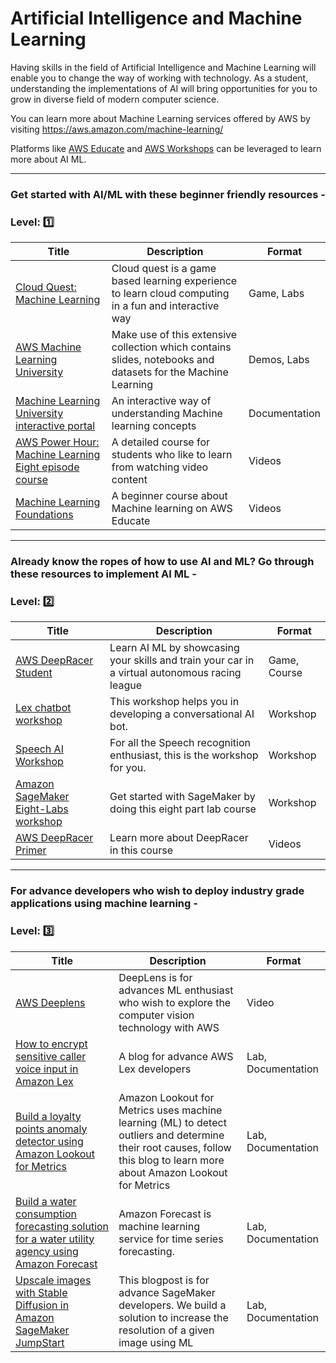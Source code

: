 # Artificial Intelligence and Machine Learning

Having skills in the field of Artificial Intelligence and Machine Learning will enable you to change the way of working with technology. As a student, understanding the implementations of AI will bring opportunities for you to grow in diverse field of modern computer science.

You can learn more about Machine Learning services offered by AWS by visiting https://aws.amazon.com/machine-learning/

Platforms like [AWS Educate](https://www.awseducate.com/) and [AWS Workshops](https://workshops.aws/) can be leveraged to learn more about AI ML. 

---

### Get started with AI/ML with these beginner friendly resources - 
### Level: :one:

| Title                                                                                                                                                                                                                                                                                                     | Description                                                                                                  | Format        |
|-----------------------------------------------------------------------------------------------------------------------------------------------------------------------------------------------------------------------------------------------------------------------------------------------------------|--------------------------------------------------------------------------------------------------------------|---------------|
| [Cloud Quest: Machine Learning](https://explore.skillbuilder.aws/learn/course/11458/play/42651/play-cloud-quest-cloud-practitioner)                                                                                                                                                                       | Cloud quest is a game based learning experience to learn cloud computing in a fun and interactive way        | Game, Labs    |
| [AWS Machine Learning University](https://github.com/aws-samples/aws-machine-learning-university-accelerated-nlp/?trk=el_a134p000006gNt0AAE&trkCampaign=Machine_Learning_University_NLP_github&sc_channel=el&sc_campaign=Machine_Learning_University_Webpage_NLP_github_CTA&sc_outcome=Product_Marketing) | Make use of this extensive collection which contains slides, notebooks and datasets for the Machine Learning | Demos, Labs   |
| [Machine Learning University interactive portal](https://mlu-explain.github.io/)                                                                                                                                                                                                                          | An interactive way of understanding Machine learning concepts                                                | Documentation |
| [AWS Power Hour: Machine Learning Eight episode course](https://pages.awscloud.com/global-traincert-twitch-power-hour-machine-learning.html)                                                                                                                                                              | A detailed course for students who like to learn from watching video content                                 | Videos        |
| [Machine Learning Foundations](https://awseducate.instructure.com/courses/756)                                                                                                                                                                                                                            | A beginner course about Machine learning on AWS Educate                                                      | Videos        |

---

### Already know the ropes of how to use AI and ML? Go through these resources to implement AI ML -
### Level: :two:


| Title                                                                                                                                     | Description                                                                                    | Format       |
|-------------------------------------------------------------------------------------------------------------------------------------------|------------------------------------------------------------------------------------------------|--------------|
| [AWS DeepRacer Student](https://aws.amazon.com/deepracer/student/)                                                                        | Learn AI ML by showcasing your skills and train your car in a virtual autonomous racing league | Game, Course |
| [Lex chatbot workshop](https://catalog.us-east-1.prod.workshops.aws/workshops/1340db0e-94bd-4014-93e9-dcc218b9d796/en-US)                 | This workshop helps you in developing a conversational AI bot.                                 | Workshop     |
| [Speech AI Workshop](https://catalog.us-east-1.prod.workshops.aws/workshops/acd49d39-dfcd-429a-83d6-d162b99b4c24/en-US)                   | For all the Speech recognition enthusiast, this is the workshop for you.                       | Workshop     |
| [Amazon SageMaker Eight-Labs workshop](https://catalog.us-east-1.prod.workshops.aws/workshops/80ba0ea5-7cf9-4b8c-9d3f-1cd988b6c071/en-US) | Get started with SageMaker by doing this eight part lab course                                 | Workshop     |
| [AWS DeepRacer Primer](https://awseducate.instructure.com/courses/750)                                                                    | Learn more about DeepRacer in this course                                                      | Videos       |

---

### For advance developers who wish to deploy industry grade applications using machine learning - 
### Level: :three:

| Title                                                                                                                                                                                                                                             | Description                                                                                                                                                               | Format             |
|---------------------------------------------------------------------------------------------------------------------------------------------------------------------------------------------------------------------------------------------------|---------------------------------------------------------------------------------------------------------------------------------------------------------------------------|--------------------|
| [AWS Deeplens](https://awseducate.instructure.com/courses/208)                                                                                                                                                                                    | DeepLens is for advances ML enthusiast who wish to explore the computer vision technology with AWS                                                                        | Video              |
| [How to encrypt sensitive caller voice input in Amazon Lex](https://aws.amazon.com/blogs/security/how-to-encrypt-sensitive-caller-authentication-voice-input-in-amazon-lex/)                                                                      | A blog for advance AWS Lex developers                                                                                                                                     | Lab, Documentation |
| [Build a loyalty points anomaly detector using Amazon Lookout for Metrics](https://aws.amazon.com/blogs/machine-learning/build-a-loyalty-points-anomaly-detector-using-amazon-lookout-for-metrics/)                                               | Amazon Lookout for Metrics uses machine learning (ML) to detect outliers and determine their root causes, follow this blog to learn more about Amazon Lookout for Metrics | Lab, Documentation |
| [Build a water consumption forecasting solution for a water utility agency using Amazon Forecast](https://aws.amazon.com/blogs/machine-learning/build-a-water-consumption-forecasting-solution-for-a-water-utility-agency-using-amazon-forecast/) | Amazon Forecast is machine learning service for time series forecasting.                                                                                                  | Lab, Documentation |
| [Upscale images with Stable Diffusion in Amazon SageMaker JumpStart](https://aws.amazon.com/blogs/machine-learning/upscale-images-with-stable-diffusion-in-amazon-sagemaker-jumpstart/)                                                           | This blogpost is for advance SageMaker developers. We build a solution to increase the resolution of a given image using ML                                               | Lab, Documentation |

